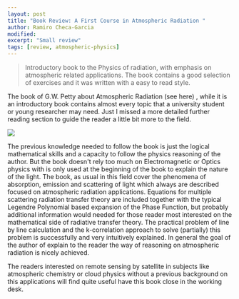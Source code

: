 ```yaml
---
layout: post
title: "Book Review: A First Course in Atmospheric Radiation "
author: Ramiro Checa-Garcia
modified:
excerpt: "Small review"
tags: [review, atmospheric-physics]
---
```


> Introductory book to the Physics of radiation, with emphasis on atmospheric related applications. The book contains a good selection of exercises and it was written with a easy to read style.

The book of G.W. Petty about Atmospheric Radiation (see here) , while it is an introductory book contains almost every topic that a university student or young researcher may need. Just I missed a more detailed further reading section to guide the reader a little bit more to the field.

![](http://www.sundogpublishing.com/shop/images/41/AtmosRadCover2.jpg)

The previous knowledge needed to follow the book is just the logical mathematical skills and a capacity to follow the physics reasoning of the author. But the book doesn't rely too much on Electromagnetic or Optics physics with is only used at the beginning of the book to explain the nature of the light. The book, as usual in this field cover the phenomena of absorption, emission and scattering of light which always are described focused on atmospheric radiation applications. Equations for multiple scattering radiation transfer theory are included together with the typical Legendre Polynomial based expansion of the Phase Function, but probably additional information would needed for those reader most interested on the mathematical side of radiative transfer theory. The practical problem of line by line calculation and the k-correlation approach to solve (partially) this problem is successfully and very intuitively explained. In general the goal of the author of explain to the reader the way of reasoning on atmospheric radiation is nicely achieved.

The readers interested on remote sensing by satellite in subjects like atmospheric chemistry or cloud physics without a previous background on this applications will find quite useful have this book close in the working desk.




